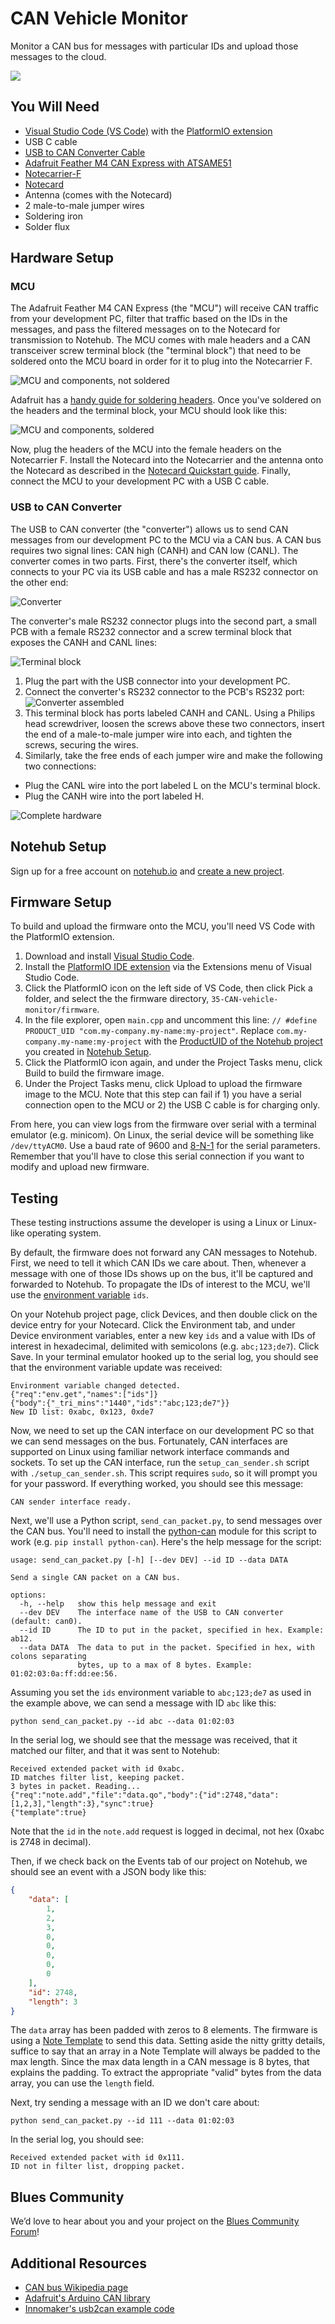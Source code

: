 # CAN Vehicle Monitor

Monitor a CAN bus for messages with particular IDs and upload those messages to the cloud.

![](images/banner.png)

## You Will Need

* [Visual Studio Code (VS Code)](https://code.visualstudio.com/) with the [PlatformIO extension](https://platformio.org/)
* USB C cable
* [USB to CAN Converter Cable](https://www.amazon.com/gp/product/B09K3LL93Q)
* [Adafruit Feather M4 CAN Express with ATSAME51](https://www.adafruit.com/product/4759)
* [Notecarrier-F](https://shop.blues.io/products/notecarrier-f)
* [Notecard](https://blues.io/products/notecard/)
* Antenna (comes with the Notecard)
* 2 male-to-male jumper wires
* Soldering iron
* Solder flux

## Hardware Setup

### MCU

The Adafruit Feather M4 CAN Express (the "MCU") will receive CAN traffic from your development PC, filter that traffic based on the IDs in the messages, and pass the filtered messages on to the Notecard for transmission to Notehub. The MCU comes with male headers and a CAN transceiver screw terminal block (the "terminal block") that need to be soldered onto the MCU board in order for it to plug into the Notecarrier F.

![MCU and components, not soldered](images/mcu_not_soldered.jpg)

Adafruit has a [handy guide for soldering headers](https://learn.adafruit.com/how-to-solder-headers/overview). Once you've soldered on the headers and the terminal block, your MCU should look like this:

![MCU and components, soldered](images/mcu_soldered.jpg)

Now, plug the headers of the MCU into the female headers on the Notecarrier F. Install the Notecard into the Notecarrier and the antenna onto the Notecard as described in the [Notecard Quickstart guide](https://dev.blues.io/quickstart/notecard-quickstart/notecard-and-notecarrier-f/#connect-your-notecard-and-notecarrier). Finally, connect the MCU to your development PC with a USB C cable.

### USB to CAN Converter

The USB to CAN converter (the "converter") allows us to send CAN messages from our development PC to the MCU via a CAN bus. A CAN bus requires two signal lines: CAN high (CANH) and CAN low (CANL). The converter comes in two parts. First, there's the converter itself, which connects to your PC via its USB cable and has a male RS232 connector on the other end:

![Converter](images/converter.jpg)

The converter's male RS232 connector plugs into the second part, a small PCB with a female RS232 connector and a screw terminal block that exposes the CANH and CANL lines:

![Terminal block](images/terminal_block.jpg)

1. Plug the part with the USB connector into your development PC.
1. Connect the converter's RS232 connector to the PCB's RS232 port:
![Converter assembled](images/converter_connected_to_terminal_block.jpg)
1. This terminal block has ports labeled CANH and CANL. Using a Philips head screwdriver, loosen the screws above these two connectors, insert the end of a male-to-male jumper wire into each, and tighten the screws, securing the wires.
1. Similarly, take the free ends of each jumper wire and make the following two connections:
- Plug the CANL wire into the port labeled L on the MCU's terminal block.
- Plug the CANH wire into the port labeled H.

![Complete hardware](images/complete_hardware.jpg)

## Notehub Setup

Sign up for a free account on [notehub.io](https://notehub.io) and [create a new project](https://dev.blues.io/quickstart/notecard-quickstart/notecard-and-notecarrier-pi/#set-up-notehub).

## Firmware Setup

To build and upload the firmware onto the MCU, you'll need VS Code with the PlatformIO extension.

1. Download and install [Visual Studio Code](https://code.visualstudio.com/).
1. Install the [PlatformIO IDE extension](https://marketplace.visualstudio.com/items?itemName=platformio.platformio-ide) via the Extensions menu of Visual Studio Code.
1. Click the PlatformIO icon on the left side of VS Code, then click Pick a folder, and select the the firmware directory, `35-CAN-vehicle-monitor/firmware`.
1. In the file explorer, open `main.cpp` and uncomment this line: `// #define PRODUCT_UID "com.my-company.my-name:my-project"`. Replace `com.my-company.my-name:my-project` with the [ProductUID of the Notehub project](https://dev.blues.io/notehub/notehub-walkthrough/#finding-a-productuid) you created in [Notehub Setup](#notehub-setup).
1. Click the PlatformIO icon again, and under the Project Tasks menu, click Build to build the firmware image.
1. Under the Project Tasks menu, click Upload to upload the firmware image to the MCU. Note that this step can fail if 1) you have a serial connection open to the MCU or 2) the USB C cable is for charging only.

From here, you can view logs from the firmware over serial with a terminal emulator (e.g. minicom). On Linux, the serial device will be something like `/dev/ttyACM0`. Use a baud rate of 9600 and [8-N-1](https://en.wikipedia.org/wiki/8-N-1) for the serial parameters. Remember that you'll have to close this serial connection if you want to modify and upload new firmware.

## Testing

These testing instructions assume the developer is using a Linux or Linux-like operating system.

By default, the firmware does not forward any CAN messages to Notehub. First, we need to tell it which CAN IDs we care about. Then, whenever a message with one of those IDs shows up on the bus, it'll be captured and forwarded to Notehub. To propagate the IDs of interest to the MCU, we'll use the [environment variable](https://dev.blues.io/guides-and-tutorials/notecard-guides/understanding-environment-variables/) `ids`.

On your Notehub project page, click Devices, and then double click on the device entry for your Notecard. Click the Environment tab, and under Device environment variables, enter a new key `ids` and a value with IDs of interest in hexadecimal, delimited with semicolons (e.g. `abc;123;de7`). Click Save. In your terminal emulator hooked up to the serial log, you should see that the environment variable update was received:

```
Environment variable changed detected.
{"req":"env.get","names":["ids"]}
{"body":{"_tri_mins":"1440","ids":"abc;123;de7"}}
New ID list: 0xabc, 0x123, 0xde7
```

Now, we need to set up the CAN interface on our development PC so that we can send messages on the bus. Fortunately, CAN interfaces are supported on Linux using familiar network interface commands and sockets. To set up the CAN interface, run the `setup_can_sender.sh` script with `./setup_can_sender.sh`. This script requires `sudo`, so it will prompt you for your password. If everything worked, you should see this message:

```
CAN sender interface ready.
```

Next, we'll use a Python script, `send_can_packet.py`, to send messages over the CAN bus. You'll need to install the [python-can](https://pypi.org/project/python-can/) module for this script to work (e.g. `pip install python-can`). Here's the help message for the script:

```
usage: send_can_packet.py [-h] [--dev DEV] --id ID --data DATA

Send a single CAN packet on a CAN bus.

options:
  -h, --help   show this help message and exit
  --dev DEV    The interface name of the USB to CAN converter (default: can0).
  --id ID      The ID to put in the packet, specified in hex. Example: ab12.
  --data DATA  The data to put in the packet. Specified in hex, with colons separating
               bytes, up to a max of 8 bytes. Example: 01:02:03:0a:ff:dd:ee:56.
```

Assuming you set the `ids` environment variable to `abc;123;de7` as used in the example above, we can send a message with ID `abc` like this:

```
python send_can_packet.py --id abc --data 01:02:03
```

In the serial log, we should see that the message was received, that it matched our filter, and that it was sent to Notehub:

```
Received extended packet with id 0xabc.
ID matches filter list, keeping packet.
3 bytes in packet. Reading...
{"req":"note.add","file":"data.qo","body":{"id":2748,"data":[1,2,3],"length":3},"sync":true}
{"template":true}
```

Note that the `id` in the `note.add` request is logged in decimal, not hex (0xabc is 2748 in decimal).

Then, if we check back on the Events tab of our project on Notehub, we should see an event with a JSON body like this:

```json
{
    "data": [
        1,
        2,
        3,
        0,
        0,
        0,
        0,
        0
    ],
    "id": 2748,
    "length": 3
}
```

The `data` array has been padded with zeros to 8 elements. The firmware is using a [Note Template](https://dev.blues.io/notecard/notecard-walkthrough/low-bandwidth-design/#working-with-note-templates) to send this data. Setting aside the nitty gritty details, suffice to say that an array in a Note Template will always be padded to the max length. Since the max data length in a CAN message is 8 bytes, that explains the padding. To extract the appropriate "valid" bytes from the data array, you can use the `length` field.

Next, try sending a message with an ID we don't care about:

```
python send_can_packet.py --id 111 --data 01:02:03
```

In the serial log, you should see:

```
Received extended packet with id 0x111.
ID not in filter list, dropping packet.
```

## Blues Community

We’d love to hear about you and your project on the [Blues Community Forum](https://discuss.blues.com/)!

## Additional Resources

* [CAN bus Wikipedia page](https://en.wikipedia.org/wiki/CAN_bus)
* [Adafruit's Arduino CAN library](https://github.com/adafruit/arduino-CAN)
* [Innomaker's usb2can example code](https://github.com/INNO-MAKER/usb2can)
